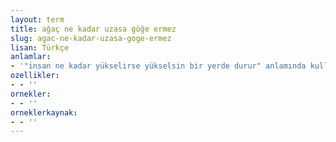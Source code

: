 ```yaml
---
layout: term
title: ağaç ne kadar uzasa göğe ermez
slug: agac-ne-kadar-uzasa-goge-ermez
lisan: Türkçe
anlamlar:
- '"insan ne kadar yükselirse yükselsin bir yerde durur" anlamında kullanılan bir söz'
ozellikler:
- - ''
ornekler:
- - ''
orneklerkaynak:
- - ''
---
```

